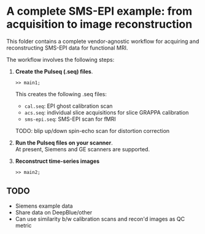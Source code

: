 # A complete SMS-EPI example: from acquisition to image reconstruction

This folder contains a complete vendor-agnostic workflow for acquiring and reconstructing
SMS-EPI data for functional MRI.

The workflow involves the following steps:

1. **Create the Pulseq (.seq) files**.  
   ```
   >> main1;
   ```
   This creates the following .seq files:
   * `cal.seq`: EPI ghost calibration scan
   * `acs.seq`: individual slice acquisitions for slice GRAPPA calibration
   * `sms-epi.seq`: SMS-EPI scan for fMRI

   TODO: blip up/down spin-echo scan for distortion correction

2. **Run the Pulseq files on your scanner**.  
At present, Siemens and GE scanners are supported.

3. **Reconstruct time-series images**
   ```
   >> main2;
   ```

## TODO  
   * Siemens example data
   * Share data on DeepBlue/other
   * Can use similarity b/w calibration scans and recon'd images as QC metric


